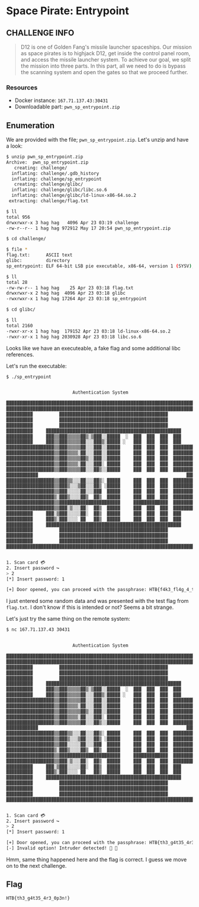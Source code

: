 # Space Pirate: Entrypoint

## CHALLENGE INFO

> D12 is one of Golden Fang's missile launcher spaceships. Our mission as space pirates is to highjack D12, get inside the control panel room, and access the missile launcher system. To achieve our goal, we split the mission into three parts. In this part, all we need to do is bypass the scanning system and open the gates so that we proceed further.

### Resources

- Docker instance: `167.71.137.43:30431`
- Downloadable part: `pwn_sp_entrypoint.zip`

## Enumeration

We are provided with the file; `pwn_sp_entrypoint.zip`. Let's unzip and have a look:

```bash
$ unzip pwn_sp_entrypoint.zip
Archive:  pwn_sp_entrypoint.zip
   creating: challenge/
  inflating: challenge/.gdb_history
  inflating: challenge/sp_entrypoint
   creating: challenge/glibc/
  inflating: challenge/glibc/libc.so.6
  inflating: challenge/glibc/ld-linux-x86-64.so.2
 extracting: challenge/flag.txt

$ ll
total 956
drwxrwxr-x 3 hag hag   4096 Apr 23 03:19 challenge
-rw-r--r-- 1 hag hag 972912 May 17 20:54 pwn_sp_entrypoint.zip

$ cd challenge/

$ file *
flag.txt:      ASCII text
glibc:         directory
sp_entrypoint: ELF 64-bit LSB pie executable, x86-64, version 1 (SYSV), dynamically linked, interpreter ./glibc/ld-linux-x86-64.so.2, for GNU/Linux 3.2.0, BuildID[sha1]=b40519cf907fdc2c181539b3714463758f7387d9, not stripped

$ ll
total 28
-rw-rw-r-- 1 hag hag    25 Apr 23 03:18 flag.txt
drwxrwxr-x 2 hag hag  4096 Apr 23 03:18 glibc
-rwxrwxr-x 1 hag hag 17264 Apr 23 03:18 sp_entrypoint

$ cd glibc/

$ ll
total 2160
-rwxr-xr-x 1 hag hag  179152 Apr 23 03:18 ld-linux-x86-64.so.2
-rwxr-xr-x 1 hag hag 2030928 Apr 23 03:18 libc.so.6
```

Looks like we have an executeable, a fake flag and some additional libc references.

Let's run the executable:

```bash
$ ./sp_entrypoint


                         Authentication System

▓▓▓▓▓▓▓▓▓▓▓▓▓▓▓▓▓▓▓▓▓▓▓▓▓▓▓▓▓▓▓▓▓▓▓▓▓▓▓▓▓▓▓▓▓▓▓▓▓▓▓▓▓▓▓▓▓▓▓▓▓▓▓▓▓▓▓▓▓▓▓▓▓▓▓▓▓▓▓▓
▓▓▓▓▓▓▓▓▓▓▓▓▓▓▓▓▓▓▓▓▓▓▓▓▓▓▓▓▓▓▓▓▓▓▓▓▓▓▓▓▓▓▓▓▓▓▓▓▓▓▓▓▓▓▓▓▓▓▓▓▓▓▓▓▓▓▓▓▓▓▓▓▓▓▓▓▓▓▓▓
▓▓▓▓▓▓▓▓▓▓          ▓▓▓▓▓▓▓▓▓▓▓▓▓▓▓▓▓▓▓▓▓▓▓▓▓▓▓▓▓▓▓▓▓▓▓▓▓▓▓▓▓          ▓▓▓▓▓▓▓▓▓
▓▓▓▓▓▓▓▓▓▓          ▓▓▓▓▓▓▓▓▓▓▓▓▓▓▓▓▓▓▓▓▓▓▓▓▓▓▓▓▓▓▓▓▓▓▓▓▓▓▓▓▓          ▓▓▓▓▓▓▓▓▓
▓▓▓▓▓▓▓▓▓▓          ▓▓▓▓▓▓▓▓▓▓▓▓▓▓▓▓▓▓▓▓▓▓▓▓▓▓▓▓▓▓▓▓▓▓▓▓▓▓▓▓▓          ▓▓▓▓▓▓▓▓▓
▓▓▓▓▓▓▓▓▓▓     ▓▓▓▓▓▓▓▓▓▓▓▓▓▓▓▓▓▓▓▓▓▓▓▓▓▓▓▓▓▓▓▓▓▓▓▓▓▓▓▓▓▓▓▓▓▓▓▓▓▓▓     ▓▓▓▓▓▓▓▓▓
▓▓▓▓▓▓▓▓▓▓     ▓▓▓▒▒▓▓▓▒▒▒▒▒▓▓▒░▒▓▓▓░░▓▓▓▓▓  ░  ▓▓▓  ▓▓▓  ▓▓▓  ▓▓▓     ▓▓▓▓▓▓▓▓▓
▓▓▓▓▓▓▓▓▓▓     ▓▓▓▒▒▓▓▓▒▒▒▒▒▓▓░░░▓▓▓▒░▓▓▓▓▓ ░   ▓▓▓  ▓▓▓  ▓▓▓  ▓▓▓     ▓▓▓▓▓▓▓▓▓
▓▓▓▓▓▓▓▓▓▓▓▓▓▓▓▓▓▓▒▒▓▓▓▒▒▒▒▒▓▓░░░▓▓▓░░▓▓▓▓▓     ▓▓▓  ▓▓▓  ▓▓▓  ▓▓▓▓▓▓▓▓▓▓▓▓▓▓▓▓▓
▓▓▓▓▓▓▓▓▓▓▓▓▓▓▓▓▓▓▒▒▓▓▓▒▒▒▒░▓▓░░░▓▓▓░░▓▓▓▓▓     ▓▓▓  ▓▓▓  ▓▓▓  ▓▓▓▓▓▓▓▓▓▓▓▓▓▓▓▓▓
▓▓▓▓▓▓▓▓▓▓▓▓▓▓▓▓▓▓▒▒▓▓▓▒▒▒▒▒▓▓▒░░▓▓▓░░▓▓▓▓▓     ▓▓▓  ▓▓▓  ▓▓▓  ▓▓▓▓▓▓▓▓▓▓▓▓▓▓▓▓▓
▓▓▓▓▓▓▓▓▓▓▓▓▓▓▓▓▓▓▒▒▓▓▓▒▒▒▒░▓▓░░░▓▓▓░ ▓▓▓▓▓     ▓▓▓  ▓▓▓  ▓▓▓  ▓▓▓▓▓▓▓▓▓▓▓▓▓▓▓▓▓
▓▓▓▓▓▓▓▓▓▓▓▓▓▓▓▓▓▓▒▒▓▓▓▒▒▒▒▒▓▓░░░▓▓▒░░▓▓▓▓▓     ▓▓▓  ▓▓▓  ▓▓▓  ▓▓▓▓▓▓▓▓▓▓▓▓▓▓▓▓▓
▓▓▓▓▓▓▓▓▓▓▓▓                                                        ▓▓▓▓▓▓▓▓▓▓▓▓
▓▓▓▓▓▓▓▓▓▓▓▓▓▓▓▓▓▓▒▒▓▓▓▒▒░░░▓▓░░░▓▓▒░ ▓▓▓▓▓     ▓▓▓  ▓▓▓  ▓▓▓  ▓▓▓▓▓▓▓▓▓▓▓▓▓▓▓▓▓
▓▓▓▓▓▓▓▓▓▓▓▓▓▓▓▓▓▓▒▒▓▓▓▒░░░▒▓▓░░░▓▓▒ ░▓▓▓▓▓     ▓▓▓  ▓▓▓  ▓▓▓  ▓▓▓▓▓▓▓▓▓▓▓▓▓▓▓▓▓
▓▓▓▓▓▓▓▓▓▓▓▓▓▓▓▓▓▓▒▒▓▓▓░░░░░▓▓░░░▓▓▓  ▓▓▓▓▓     ▓▓▓  ▓▓▓  ▓▓▓  ▓▓▓▓▓▓▓▓▓▓▓▓▓▓▓▓▓
▓▓▓▓▓▓▓▓▓▓▓▓▓▓▓▓▓▓▒░▓▓▓▒░░░░▓▓▒  ▓▓▒  ▓▓▓▓▓     ▓▓▓  ▓▓▓  ▓▓▓  ▓▓▓▓▓▓▓▓▓▓▓▓▓▓▓▓▓
▓▓▓▓▓▓▓▓▓▓▓▓▓▓▓▓▓▓▒▒▓▓▓▓▓▓▓▓▓▓▓▓▓▓▓▓▓▓▓▓▓▓▓     ▓▓▓▓▓▓▓▓▓▓▓▓▓  ▓▓▓▓▓▓▓▓▓▓▓▓▓▓▓▓▓
▓▓▓▓▓▓▓▓▓▓▓▓▓▓▓▓▓▓▒▒▓▓▓░▒░░░▓▓░  ▓▓▒  ▓▓▓▓▓     ▓▓▓  ▓▓▓  ▓▓▓  ▓▓▓▓▓▓▓▓▓▓▓▓▓▓▓▓▓
▓▓▓▓▓▓▓▓▓▓     ▓▓▓░▒▓▓▓░░░░░▓▓░  ▓▓▒  ▓▓▓▓▓     ▓▓▓  ▓▓▓  ▓▓▓  ▓▓▓     ▓▓▓▓▓▓▓▓▓
▓▓▓▓▓▓▓▓▓▓     ▓▓▓▒░▓▓▓░░░░ ▓▓   ▓▓▒  ▓▓▓▓▓     ▓▓▓  ▓▓▓  ▓▓▓  ▓▓▓     ▓▓▓▓▓▓▓▓▓
▓▓▓▓▓▓▓▓▓▓     ▓▓▓▓▓▓▓▓▓▓▓▓▓▓▓▓▓▓▓▓▓▓▓▓▓▓▓▓▓▓▓▓▓▓▓▓▓▓▓▓▓▓▓▓▓▓▓▓▓▓▓     ▓▓▓▓▓▓▓▓▓
▓▓▓▓▓▓▓▓▓▓          ▓▓▓▓▓▓▓▓▓▓▓▓▓▓▓▓▓▓▓▓▓▓▓▓▓▓▓▓▓▓▓▓▓▓▓▓▓▓▓▓▓          ▓▓▓▓▓▓▓▓▓
▓▓▓▓▓▓▓▓▓▓          ▓▓▓▓▓▓▓▓▓▓▓▓▓▓▓▓▓▓▓▓▓▓▓▓▓▓▓▓▓▓▓▓▓▓▓▓▓▓▓▓▓          ▓▓▓▓▓▓▓▓▓
▓▓▓▓▓▓▓▓▓▓          ▓▓▓▓▓▓▓▓▓▓▓▓▓▓▓▓▓▓▓▓▓▓▓▓▓▓▓▓▓▓▓▓▓▓▓▓▓▓▓▓▓          ▓▓▓▓▓▓▓▓▓
▓▓▓▓▓▓▓▓▓▓▓▓▓▓▓▓▓▓▓▓▓▓▓▓▓▓▓▓▓▓▓▓▓▓▓▓▓▓▓▓▓▓▓▓▓▓▓▓▓▓▓▓▓▓▓▓▓▓▓▓▓▓▓▓▓▓▓▓▓▓▓▓▓▓▓▓▓▓▓▓


1. Scan card 💳
2. Insert password ↪️
> 2
[*] Insert password: 1

[+] Door opened, you can proceed with the passphrase: HTB{f4k3_fl4g_4_t35t1ng}
```

I just entered some random data and was presented with the test flag from `flag.txt`. I don't know if this is intended or not? Seems a bit strange.

Let's just try the same thing on the remote system:

```bash
$ nc 167.71.137.43 30431


                         Authentication System

▓▓▓▓▓▓▓▓▓▓▓▓▓▓▓▓▓▓▓▓▓▓▓▓▓▓▓▓▓▓▓▓▓▓▓▓▓▓▓▓▓▓▓▓▓▓▓▓▓▓▓▓▓▓▓▓▓▓▓▓▓▓▓▓▓▓▓▓▓▓▓▓▓▓▓▓▓▓▓▓
▓▓▓▓▓▓▓▓▓▓▓▓▓▓▓▓▓▓▓▓▓▓▓▓▓▓▓▓▓▓▓▓▓▓▓▓▓▓▓▓▓▓▓▓▓▓▓▓▓▓▓▓▓▓▓▓▓▓▓▓▓▓▓▓▓▓▓▓▓▓▓▓▓▓▓▓▓▓▓▓
▓▓▓▓▓▓▓▓▓▓          ▓▓▓▓▓▓▓▓▓▓▓▓▓▓▓▓▓▓▓▓▓▓▓▓▓▓▓▓▓▓▓▓▓▓▓▓▓▓▓▓▓          ▓▓▓▓▓▓▓▓▓
▓▓▓▓▓▓▓▓▓▓          ▓▓▓▓▓▓▓▓▓▓▓▓▓▓▓▓▓▓▓▓▓▓▓▓▓▓▓▓▓▓▓▓▓▓▓▓▓▓▓▓▓          ▓▓▓▓▓▓▓▓▓
▓▓▓▓▓▓▓▓▓▓          ▓▓▓▓▓▓▓▓▓▓▓▓▓▓▓▓▓▓▓▓▓▓▓▓▓▓▓▓▓▓▓▓▓▓▓▓▓▓▓▓▓          ▓▓▓▓▓▓▓▓▓
▓▓▓▓▓▓▓▓▓▓     ▓▓▓▓▓▓▓▓▓▓▓▓▓▓▓▓▓▓▓▓▓▓▓▓▓▓▓▓▓▓▓▓▓▓▓▓▓▓▓▓▓▓▓▓▓▓▓▓▓▓▓     ▓▓▓▓▓▓▓▓▓
▓▓▓▓▓▓▓▓▓▓     ▓▓▓▒▒▓▓▓▒▒▒▒▒▓▓▒░▒▓▓▓░░▓▓▓▓▓  ░  ▓▓▓  ▓▓▓  ▓▓▓  ▓▓▓     ▓▓▓▓▓▓▓▓▓
▓▓▓▓▓▓▓▓▓▓     ▓▓▓▒▒▓▓▓▒▒▒▒▒▓▓░░░▓▓▓▒░▓▓▓▓▓ ░   ▓▓▓  ▓▓▓  ▓▓▓  ▓▓▓     ▓▓▓▓▓▓▓▓▓
▓▓▓▓▓▓▓▓▓▓▓▓▓▓▓▓▓▓▒▒▓▓▓▒▒▒▒▒▓▓░░░▓▓▓░░▓▓▓▓▓     ▓▓▓  ▓▓▓  ▓▓▓  ▓▓▓▓▓▓▓▓▓▓▓▓▓▓▓▓▓
▓▓▓▓▓▓▓▓▓▓▓▓▓▓▓▓▓▓▒▒▓▓▓▒▒▒▒░▓▓░░░▓▓▓░░▓▓▓▓▓     ▓▓▓  ▓▓▓  ▓▓▓  ▓▓▓▓▓▓▓▓▓▓▓▓▓▓▓▓▓
▓▓▓▓▓▓▓▓▓▓▓▓▓▓▓▓▓▓▒▒▓▓▓▒▒▒▒▒▓▓▒░░▓▓▓░░▓▓▓▓▓     ▓▓▓  ▓▓▓  ▓▓▓  ▓▓▓▓▓▓▓▓▓▓▓▓▓▓▓▓▓
▓▓▓▓▓▓▓▓▓▓▓▓▓▓▓▓▓▓▒▒▓▓▓▒▒▒▒░▓▓░░░▓▓▓░ ▓▓▓▓▓     ▓▓▓  ▓▓▓  ▓▓▓  ▓▓▓▓▓▓▓▓▓▓▓▓▓▓▓▓▓
▓▓▓▓▓▓▓▓▓▓▓▓▓▓▓▓▓▓▒▒▓▓▓▒▒▒▒▒▓▓░░░▓▓▒░░▓▓▓▓▓     ▓▓▓  ▓▓▓  ▓▓▓  ▓▓▓▓▓▓▓▓▓▓▓▓▓▓▓▓▓
▓▓▓▓▓▓▓▓▓▓▓▓                                                        ▓▓▓▓▓▓▓▓▓▓▓▓
▓▓▓▓▓▓▓▓▓▓▓▓▓▓▓▓▓▓▒▒▓▓▓▒▒░░░▓▓░░░▓▓▒░ ▓▓▓▓▓     ▓▓▓  ▓▓▓  ▓▓▓  ▓▓▓▓▓▓▓▓▓▓▓▓▓▓▓▓▓
▓▓▓▓▓▓▓▓▓▓▓▓▓▓▓▓▓▓▒▒▓▓▓▒░░░▒▓▓░░░▓▓▒ ░▓▓▓▓▓     ▓▓▓  ▓▓▓  ▓▓▓  ▓▓▓▓▓▓▓▓▓▓▓▓▓▓▓▓▓
▓▓▓▓▓▓▓▓▓▓▓▓▓▓▓▓▓▓▒▒▓▓▓░░░░░▓▓░░░▓▓▓  ▓▓▓▓▓     ▓▓▓  ▓▓▓  ▓▓▓  ▓▓▓▓▓▓▓▓▓▓▓▓▓▓▓▓▓
▓▓▓▓▓▓▓▓▓▓▓▓▓▓▓▓▓▓▒░▓▓▓▒░░░░▓▓▒  ▓▓▒  ▓▓▓▓▓     ▓▓▓  ▓▓▓  ▓▓▓  ▓▓▓▓▓▓▓▓▓▓▓▓▓▓▓▓▓
▓▓▓▓▓▓▓▓▓▓▓▓▓▓▓▓▓▓▒▒▓▓▓▓▓▓▓▓▓▓▓▓▓▓▓▓▓▓▓▓▓▓▓     ▓▓▓▓▓▓▓▓▓▓▓▓▓  ▓▓▓▓▓▓▓▓▓▓▓▓▓▓▓▓▓
▓▓▓▓▓▓▓▓▓▓▓▓▓▓▓▓▓▓▒▒▓▓▓░▒░░░▓▓░  ▓▓▒  ▓▓▓▓▓     ▓▓▓  ▓▓▓  ▓▓▓  ▓▓▓▓▓▓▓▓▓▓▓▓▓▓▓▓▓
▓▓▓▓▓▓▓▓▓▓     ▓▓▓░▒▓▓▓░░░░░▓▓░  ▓▓▒  ▓▓▓▓▓     ▓▓▓  ▓▓▓  ▓▓▓  ▓▓▓     ▓▓▓▓▓▓▓▓▓
▓▓▓▓▓▓▓▓▓▓     ▓▓▓▒░▓▓▓░░░░ ▓▓   ▓▓▒  ▓▓▓▓▓     ▓▓▓  ▓▓▓  ▓▓▓  ▓▓▓     ▓▓▓▓▓▓▓▓▓
▓▓▓▓▓▓▓▓▓▓     ▓▓▓▓▓▓▓▓▓▓▓▓▓▓▓▓▓▓▓▓▓▓▓▓▓▓▓▓▓▓▓▓▓▓▓▓▓▓▓▓▓▓▓▓▓▓▓▓▓▓▓     ▓▓▓▓▓▓▓▓▓
▓▓▓▓▓▓▓▓▓▓          ▓▓▓▓▓▓▓▓▓▓▓▓▓▓▓▓▓▓▓▓▓▓▓▓▓▓▓▓▓▓▓▓▓▓▓▓▓▓▓▓▓          ▓▓▓▓▓▓▓▓▓
▓▓▓▓▓▓▓▓▓▓          ▓▓▓▓▓▓▓▓▓▓▓▓▓▓▓▓▓▓▓▓▓▓▓▓▓▓▓▓▓▓▓▓▓▓▓▓▓▓▓▓▓          ▓▓▓▓▓▓▓▓▓
▓▓▓▓▓▓▓▓▓▓          ▓▓▓▓▓▓▓▓▓▓▓▓▓▓▓▓▓▓▓▓▓▓▓▓▓▓▓▓▓▓▓▓▓▓▓▓▓▓▓▓▓          ▓▓▓▓▓▓▓▓▓
▓▓▓▓▓▓▓▓▓▓▓▓▓▓▓▓▓▓▓▓▓▓▓▓▓▓▓▓▓▓▓▓▓▓▓▓▓▓▓▓▓▓▓▓▓▓▓▓▓▓▓▓▓▓▓▓▓▓▓▓▓▓▓▓▓▓▓▓▓▓▓▓▓▓▓▓▓▓▓▓


1. Scan card 💳
2. Insert password ↪️
> 2
[*] Insert password: 1

[+] Door opened, you can proceed with the passphrase: HTB{th3_g4t35_4r3_0p3n!}
[-] Invalid option! Intruder detected! 🚨 🚨
```

Hmm, same thing happened here and the flag is correct. I guess we move on to the next challenge.

## Flag

`HTB{th3_g4t35_4r3_0p3n!}`
